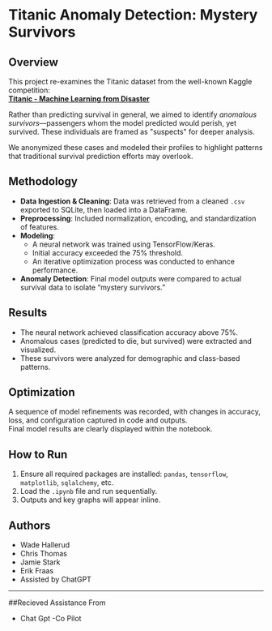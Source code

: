 # Titanic Anomaly Detection: Mystery Survivors

## Overview

This project re-examines the Titanic dataset from the well-known Kaggle competition:  
**[Titanic - Machine Learning from Disaster](https://www.kaggle.com/competitions/titanic/data)**

Rather than predicting survival in general, we aimed to identify *anomalous survivors*—passengers whom the model predicted would perish, yet survived. These individuals are framed as "suspects" for deeper analysis. 

We anonymized these cases and modeled their profiles to highlight patterns that traditional survival prediction efforts may overlook.

## Methodology

- **Data Ingestion & Cleaning**: Data was retrieved from a cleaned `.csv` exported to SQLite, then loaded into a DataFrame.
- **Preprocessing**: Included normalization, encoding, and standardization of features.
- **Modeling**: 
  - A neural network was trained using TensorFlow/Keras.
  - Initial accuracy exceeded the 75% threshold.
  - An iterative optimization process was conducted to enhance performance.
- **Anomaly Detection**: Final model outputs were compared to actual survival data to isolate “mystery survivors.”

## Results

- The neural network achieved classification accuracy above 75%.
- Anomalous cases (predicted to die, but survived) were extracted and visualized.
- These survivors were analyzed for demographic and class-based patterns.

## Optimization

A sequence of model refinements was recorded, with changes in accuracy, loss, and configuration captured in code and outputs.  
Final model results are clearly displayed within the notebook.

## How to Run

1. Ensure all required packages are installed: `pandas`, `tensorflow`, `matplotlib`, `sqlalchemy`, etc.
2. Load the `.ipynb` file and run sequentially.
3. Outputs and key graphs will appear inline.

## Authors

- Wade Hallerud  
- Chris Thomas  
- Jamie Stark  
- Erik Fraas  
- Assisted by ChatGPT
---

##Recieved Assistance From
- Chat Gpt 
-Co Pilot
